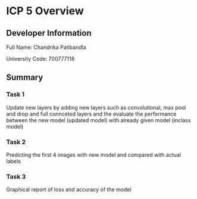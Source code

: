 # ICP 5 Overview

## Developer Information
Full Name: Chandrika Patibandla

University Code: 700777118

## Summary

### Task 1
Update new layers by adding new layers such as convolutional, max pool and drop and full connceted layers
and the evaluate the performance between the new model (updated model) with already given model (inclass model)

### Task 2
Predicting the first 4 images with new model and compared with actual labels

### Task 3
Graphical report of loss and accuracy of the model
